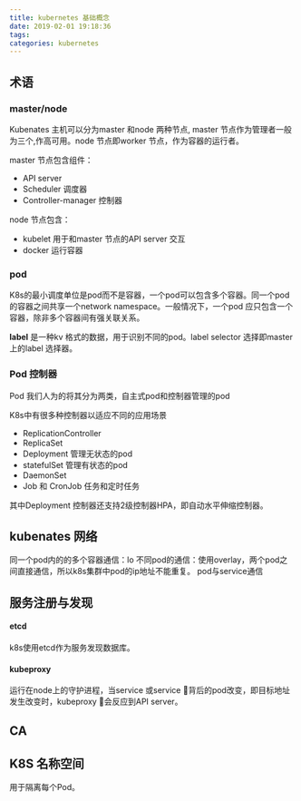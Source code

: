 ```yaml
---
title: kubernetes 基础概念
date: 2019-02-01 19:18:36
tags:
categories: kubernetes
---
```


## 术语

### master/node

Kubenates 主机可以分为master 和node 两种节点, master 节点作为管理者一般为三个,作高可用。node 节点即worker 节点，作为容器的运行者。

master 节点包含组件：
- API server 
- Scheduler 调度器
- Controller-manager 控制器

node 节点包含：
- kubelet 用于和master 节点的API server 交互
- docker 运行容器

### pod

K8s的最小调度单位是pod而不是容器，一个pod可以包含多个容器。同一个pod的容器之间共享一个network namespace。一般情况下，一个pod 应只包含一个容器，除非多个容器间有强关联关系。

**label** 是一种kv 格式的数据，用于识别不同的pod。label selector 选择即master 上的label 选择器。

### Pod 控制器

Pod 我们人为的将其分为两类，自主式pod和控制器管理的pod

K8s中有很多种控制器以适应不同的应用场景
- ReplicationController
- ReplicaSet
- Deployment 管理无状态的pod
- statefulSet 管理有状态的pod
- DaemonSet
- Job 和 CronJob 任务和定时任务

其中Deployment 控制器还支持2级控制器HPA，即自动水平伸缩控制器。

## kubenates 网络

同一个pod内的的多个容器通信：lo
不同pod的通信：使用overlay，两个pod之间直接通信，所以k8s集群中pod的ip地址不能重复。
pod与service通信

## 服务注册与发现

#### etcd
k8s使用etcd作为服务发现数据库。

#### kubeproxy
运行在node上的守护进程，当service 或service 背后的pod改变，即目标地址发生改变时，kubeproxy 会反应到API server。

## CA

## K8S 名称空间

用于隔离每个Pod。